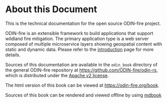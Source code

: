 # About this Document

This is the technical documentation for the open source ODIN-fire project. 

ODIN-fire is an extensible framework to build applications that support wildland fire mitigation. The primary application
type is a web server composed of multiple microservice layers showing geospatial content with static and dynamic data. Please
refer to the [introduction](intro.md) page for more details.

Sources of this documentation are available in the `odin_book` directory of the general ODIN-fire repository 
at <https://github.com/ODIN-fire/odin-rs>, which is distributed under the [Apache v2 license](https://www.apache.org/licenses/LICENSE-2.0).

The html version of this book can be viewed at <https://odin-fire.org/book>.

Sources of this book can be rendered and viewed offline by using [mdbook](https://rust-lang.github.io/mdBook/)
